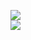 [![](https://img.shields.io/badge/Made%20With-Github%20Spray-lightgrey.svg?style=for-the-badge&logo=github)](https://github.com/Annihil/github-spray#4733)  
[![](https://i.imgur.com/2DrTn0Z.gif)](https://github.com/Annihil/github-spray)